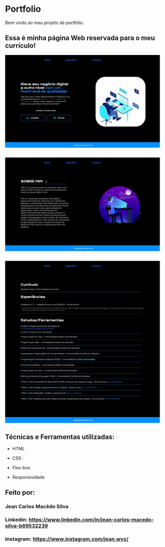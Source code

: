 # Portfolio
Bem vindo ao meu projeto de portfólio.

## Essa é minha página Web reservada para o meu currículo!

![Print-Index](assets/images/Captura%20da%20Web_17-8-2023_81220_127.0.0.1.jpeg)

##
![Print-About](assets/images/Captura%20da%20Web_17-8-2023_81244_127.0.0.1.jpeg)

##
![Print-Curriculo](assets/images/Captura%20da%20Web_17-8-2023_8133_127.0.0.1.jpeg)


## Técnicas e Ferramentas utilizadas:

* HTML

* CSS

* Flex-box

* Responsividade
  
## Feito por:

### Jean Carlos Macêdo Silva

### Linkedin: https://www.linkedin.com/in/jean-carlos-macedo-silva-b69532239
### Instagram: https://www.instagram.com/jean.wvz/

```
